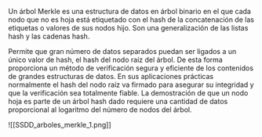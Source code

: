 Un árbol Merkle es una estructura de datos en árbol binario en el que cada nodo que no es hoja está etiquetado con el hash de la concatenación de las etiquetas o valores de sus nodos hijo. Son una generalización de las listas hash y las cadenas hash.

Permite que gran número de datos separados puedan ser ligados a un único valor de hash, el hash del nodo raíz del árbol. De esta forma proporciona un método de verificación segura y eficiente de los contenidos de grandes estructuras de datos. En sus aplicaciones prácticas normalmente el hash del nodo raíz va firmado para asegurar su integridad y que la verificación sea totalmente fiable. La demostración de que un nodo hoja es parte de un árbol hash dado requiere una cantidad de datos proporcional al logaritmo del número de nodos del árbol.

![[SSDD_arboles_merkle_1.png]]